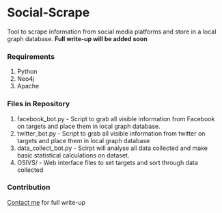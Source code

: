 # Social-Scrape
 Tool to scrape information from social media platforms and store in a local graph database.
**Full write-up will be added soon**

### Requirements
 1. Python
 2. Neo4j
 3. Apache
 
### Files in Repository
 1. facebook_bot.py - Script to grab all visible information from Facebook on targets and place them in local graph database.
 2. twitter_bot.py - Script to grab all visible information from twitter on targets and place them in local graph database
 3. data_collect_bot.py - Scirpt will analyse all data collected and make basic statistical calculations on dataset.
 4. OSIVS/ - Web interface files to set targets and sort through data collected  

### Contribution
 [Contact me](dnc295@nyu.edu) for full write-up
